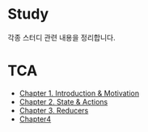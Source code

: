 # Study
각종 스터디 관련 내용을 정리합니다.

# TCA
- [Chapter 1. Introduction & Motivation](TCA/Chapter1.md)
- [Chapter 2. State & Actions](TCA/Chapter2.md)
- [Chapter 3. Reducers](TCA/Chapter3.md)
- [Chapter4](TCA/Chapter4.md)
